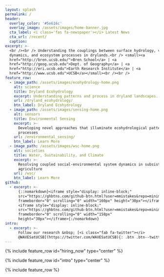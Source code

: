 ```yaml
---
layout: splash
permalink: /
header:
  overlay_color: '#5e616c'
  overlay_image: /assets/images/home-banner.jpg
  cta_label: <i class='fas fa-newspaper'></i> Latest News
  cta_url: /recent/
  caption:
excerpt: >-
  <br /><br /> Understanding the couplings between surface hydrology, vegetation
  dynamics, and ecosystem processes in drylands.<br /> <small><a
  href="http://bren.ucsb.edu/">Bren School</a> | <a
  href="http://geog.ucsb.edu">Dept. of Geography</a> | <a
  href="http://eri.ucsb.edu">Earth Research Institute</a> | <a
  href="http://www.ucsb.edu">UCSB</a></small><br /><br />
feature_row:
  - image_path: /assets/images/ecohydrology-home.png
    alt: science
    title: Dryland Ecohydrology
    excerpt: Understanding patterns and process in dryland landscapes.
    url: /dryland_ecohydrology/
    btn_label: Dryland Ecohydrology
  - image_path: /assets/images/sensing-home.png
    alt: sensors
    title: Environmental Sensing
    excerpt: >-
      Developing novel approaches that illuminate ecohydrological patterns and
      processes
    url: /environmental_sensing/
    btn_label: Learn More
  - image_path: /assets/images/wsc-home.png
    alt: societies
    title: Water, Sustainability, and Climate
    excerpt: >-
      Resolving coupled social-environmental system dynamics in subsistence
      agriculture
    url: /wsc/
    btn_label: Learn More
github:
  - excerpt: >-
      {::nomarkdown}<iframe style="display: inline-block;"
      src="https://ghbtns.com/github-btn.html?user=mmistakes&repo=minimal-mistakes&type=star&count=true&size=large"
      frameborder="0" scrolling="0" width="160px" height="30px"></iframe>
      <iframe style="display: inline-block;"
      src="https://ghbtns.com/github-btn.html?user=mmistakes&repo=minimal-mistakes&type=fork&count=true&size=large"
      frameborder="0" scrolling="0" width="158px"
      height="30px"></iframe>{:/nomarkdown}
intro:
  - excerpt: >-
      Follow our research &nbsp; [<i class="fab fa-twitter"></i>
      @WAVESatUCSB](https://twitter.com/WAVESatUCSB){: .btn .btn--twitter}
---
```

{% include feature_row id="hiring_now" type="center" %}

{% include feature_row id="intro" type="center" %}

{% include feature_row %}